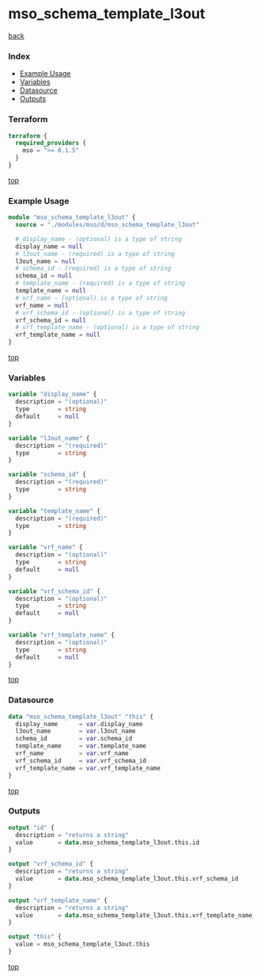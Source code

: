 # mso_schema_template_l3out

[back](../mso.md)

### Index

- [Example Usage](#example-usage)
- [Variables](#variables)
- [Datasource](#datasource)
- [Outputs](#outputs)

### Terraform

```terraform
terraform {
  required_providers {
    mso = ">= 0.1.5"
  }
}
```

[top](#index)

### Example Usage

```terraform
module "mso_schema_template_l3out" {
  source = "./modules/mso/d/mso_schema_template_l3out"

  # display_name - (optional) is a type of string
  display_name = null
  # l3out_name - (required) is a type of string
  l3out_name = null
  # schema_id - (required) is a type of string
  schema_id = null
  # template_name - (required) is a type of string
  template_name = null
  # vrf_name - (optional) is a type of string
  vrf_name = null
  # vrf_schema_id - (optional) is a type of string
  vrf_schema_id = null
  # vrf_template_name - (optional) is a type of string
  vrf_template_name = null
}
```

[top](#index)

### Variables

```terraform
variable "display_name" {
  description = "(optional)"
  type        = string
  default     = null
}

variable "l3out_name" {
  description = "(required)"
  type        = string
}

variable "schema_id" {
  description = "(required)"
  type        = string
}

variable "template_name" {
  description = "(required)"
  type        = string
}

variable "vrf_name" {
  description = "(optional)"
  type        = string
  default     = null
}

variable "vrf_schema_id" {
  description = "(optional)"
  type        = string
  default     = null
}

variable "vrf_template_name" {
  description = "(optional)"
  type        = string
  default     = null
}
```

[top](#index)

### Datasource

```terraform
data "mso_schema_template_l3out" "this" {
  display_name      = var.display_name
  l3out_name        = var.l3out_name
  schema_id         = var.schema_id
  template_name     = var.template_name
  vrf_name          = var.vrf_name
  vrf_schema_id     = var.vrf_schema_id
  vrf_template_name = var.vrf_template_name
}
```

[top](#index)

### Outputs

```terraform
output "id" {
  description = "returns a string"
  value       = data.mso_schema_template_l3out.this.id
}

output "vrf_schema_id" {
  description = "returns a string"
  value       = data.mso_schema_template_l3out.this.vrf_schema_id
}

output "vrf_template_name" {
  description = "returns a string"
  value       = data.mso_schema_template_l3out.this.vrf_template_name
}

output "this" {
  value = mso_schema_template_l3out.this
}
```

[top](#index)